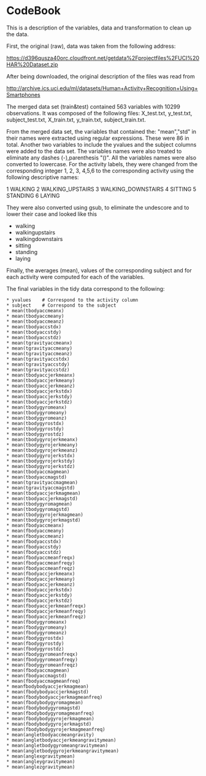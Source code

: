 CodeBook
========


This is a description of the variables, data and transformation to clean up the data.

First, the original (raw), data was taken from the following address:

https://d396qusza40orc.cloudfront.net/getdata%2Fprojectfiles%2FUCI%20HAR%20Dataset.zip 

After being downloaded, the original description of the files was read from

http://archive.ics.uci.edu/ml/datasets/Human+Activity+Recognition+Using+Smartphones 

The merged data set (train&test) contained 563 variables with 10299 observations. It was composed of the following files: X_test.txt, y_test.txt, subject_test.txt, X_train.txt, y_train.txt, subject_train.txt.

From the merged data set, the variables that contained the: "mean","std" in their names were extracted using regular expressions. These were 86 in total. Another two variables to include the yvalues and the subject columns were added to the data set. The variables names were also treated to eliminate any dashes (-),parenthesis "()". All the variables names were also converted to lowercase. 
For the activity labels, they were changed from the corresponding integer
1, 2, 3, 4,5,6 to the corresponding activity using the following descriptive names:

1 WALKING
2 WALKING_UPSTAIRS
3 WALKING_DOWNSTAIRS
4 SITTING
5 STANDING
6 LAYING

They were also converted using gsub, to eliminate the undescore and to lower their case and  looked like this
* walking
* walkingupstairs
* walkingdownstairs
* sitting
* standing
* laying

Finally, the averages (mean), values of the corresponding subject and for each activity were computed for each of the variables.

The final variables in the tidy data correspond to the following:

    * yvalues    # Correspond to the activity column
    * subject    # Correspond to the subject
    * mean(tbodyaccmeanx)
    * mean(tbodyaccmeany)
    * mean(tbodyaccmeanz)
    * mean(tbodyaccstdx)
    * mean(tbodyaccstdy)
    * mean(tbodyaccstdz)
    * mean(tgravityaccmeanx)
    * mean(tgravityaccmeany)
    * mean(tgravityaccmeanz)
    * mean(tgravityaccstdx)
    * mean(tgravityaccstdy)
    * mean(tgravityaccstdz)
    * mean(tbodyaccjerkmeanx)
    * mean(tbodyaccjerkmeany)
    * mean(tbodyaccjerkmeanz)
    * mean(tbodyaccjerkstdx)
    * mean(tbodyaccjerkstdy)
    * mean(tbodyaccjerkstdz)
    * mean(tbodygyromeanx)
    * mean(tbodygyromeany)
    * mean(tbodygyromeanz)
    * mean(tbodygyrostdx)
    * mean(tbodygyrostdy)
    * mean(tbodygyrostdz)
    * mean(tbodygyrojerkmeanx)
    * mean(tbodygyrojerkmeany)
    * mean(tbodygyrojerkmeanz)
    * mean(tbodygyrojerkstdx)
    * mean(tbodygyrojerkstdy)
    * mean(tbodygyrojerkstdz)
    * mean(tbodyaccmagmean)
    * mean(tbodyaccmagstd)
    * mean(tgravityaccmagmean)
    * mean(tgravityaccmagstd)
    * mean(tbodyaccjerkmagmean)
    * mean(tbodyaccjerkmagstd)
    * mean(tbodygyromagmean)
    * mean(tbodygyromagstd)
    * mean(tbodygyrojerkmagmean)
    * mean(tbodygyrojerkmagstd)
    * mean(fbodyaccmeanx)
    * mean(fbodyaccmeany)
    * mean(fbodyaccmeanz)
    * mean(fbodyaccstdx)
    * mean(fbodyaccstdy)
    * mean(fbodyaccstdz)
    * mean(fbodyaccmeanfreqx)
    * mean(fbodyaccmeanfreqy)
    * mean(fbodyaccmeanfreqz)
    * mean(fbodyaccjerkmeanx)
    * mean(fbodyaccjerkmeany)
    * mean(fbodyaccjerkmeanz)
    * mean(fbodyaccjerkstdx)
    * mean(fbodyaccjerkstdy)
    * mean(fbodyaccjerkstdz)
    * mean(fbodyaccjerkmeanfreqx)
    * mean(fbodyaccjerkmeanfreqy)
    * mean(fbodyaccjerkmeanfreqz)
    * mean(fbodygyromeanx)
    * mean(fbodygyromeany)
    * mean(fbodygyromeanz)
    * mean(fbodygyrostdx)
    * mean(fbodygyrostdy)
    * mean(fbodygyrostdz)
    * mean(fbodygyromeanfreqx)
    * mean(fbodygyromeanfreqy)
    * mean(fbodygyromeanfreqz)
    * mean(fbodyaccmagmean)
    * mean(fbodyaccmagstd)
    * mean(fbodyaccmagmeanfreq)
    * meanfbodybodyaccjerkmagmean)
    * mean(fbodybodyaccjerkmagstd)
    * mean(fbodybodyaccjerkmagmeanfreq)
    * mean(fbodybodygyromagmean)
    * mean(fbodybodygyromagstd)
    * mean(fbodybodygyromagmeanfreq)
    * mean(fbodybodygyrojerkmagmean)
    * mean(fbodybodygyrojerkmagstd)
    * mean(fbodybodygyrojerkmagmeanfreq)
    * mean(angletbodyaccmeangravity)
    * mean(angletbodyaccjerkmeangravitymean)
    * mean(angletbodygyromeangravitymean)
    * mean(angletbodygyrojerkmeangravitymean)
    * mean(anglexgravitymean)
    * mean(angleygravitymean)
    * mean(anglezgravitymean)

